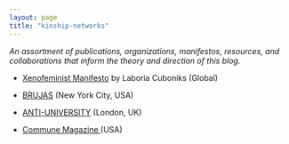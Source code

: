```yaml
---
layout: page
title: "kinship-networks"
---
```


*An assortment of publications, organizations, manifestos, resources, and collaborations that inform the theory and direction of this blog.*

* [Xenofeminist Manifesto](https://www.laboriacuboniks.net/) by Laboria Cuboniks (Global)

* [BRUJAS](http://blog.brujas.nyc/) (New York City, USA)

* [ANTI-UNIVERSITY](http://www.antiuniversity.org/READER) (London, UK)

* [Commune Magazine ](https://communemag.com/) (USA)
